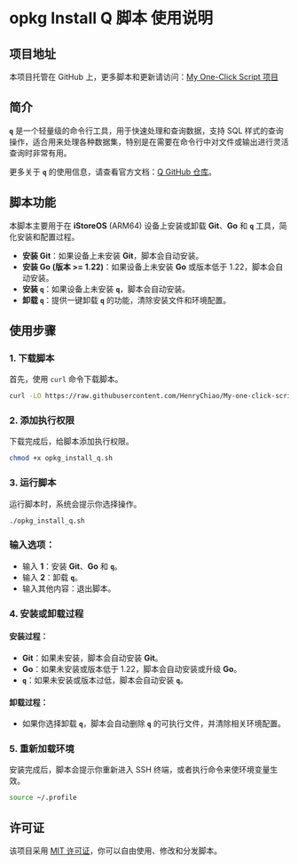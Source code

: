 # opkg Install Q 脚本 使用说明

## 项目地址

本项目托管在 GitHub 上，更多脚本和更新请访问：[My One-Click Script 项目](https://github.com/HenryChiao/My-one-click-script)

## 简介

**`q`** 是一个轻量级的命令行工具，用于快速处理和查询数据，支持 SQL 样式的查询操作，适合用来处理各种数据集，特别是在需要在命令行中对文件或输出进行灵活查询时非常有用。

更多关于 **`q`** 的使用信息，请查看官方文档：[Q GitHub 仓库](https://github.com/keith-turner/q)。

## 脚本功能

本脚本主要用于在 **iStoreOS** (ARM64) 设备上安装或卸载 **Git**、**Go** 和 **`q`** 工具，简化安装和配置过程。

- **安装 Git**：如果设备上未安装 **Git**，脚本会自动安装。
- **安装 Go (版本 >= 1.22)**：如果设备上未安装 **Go** 或版本低于 1.22，脚本会自动安装。
- **安装 `q`**：如果设备上未安装 **`q`**，脚本会自动安装。
- **卸载 `q`**：提供一键卸载 **`q`** 的功能，清除安装文件和环境配置。

## 使用步骤

### 1. 下载脚本

首先，使用 `curl` 命令下载脚本。

```bash
curl -LO https://raw.githubusercontent.com/HenryChiao/My-one-click-script/main/opkg_install_q.sh
```

### 2. 添加执行权限

下载完成后，给脚本添加执行权限。
```bash
chmod +x opkg_install_q.sh
```

### 3. 运行脚本

运行脚本时，系统会提示你选择操作。
```bash
./opkg_install_q.sh
```

### 输入选项：

- 输入 **1**：安装 **Git**、**Go** 和 **`q`**。
- 输入 **2**：卸载 **`q`**。
- 输入其他内容：退出脚本。

### 4. 安装或卸载过程

#### 安装过程：

- **Git**：如果未安装，脚本会自动安装 **Git**。
- **Go**：如果未安装或版本低于 1.22，脚本会自动安装或升级 **Go**。
- **`q`**：如果未安装或版本过低，脚本会自动安装 **`q`**。

#### 卸载过程：

- 如果你选择卸载 **`q`**，脚本会自动删除 **`q`** 的可执行文件，并清除相关环境配置。

### 5. 重新加载环境

安装完成后，脚本会提示你重新进入 SSH 终端，或者执行命令来使环境变量生效。
```bash
source ~/.profile
```

## 许可证

该项目采用 [MIT 许可证](https://opensource.org/licenses/MIT)，你可以自由使用、修改和分发脚本。
